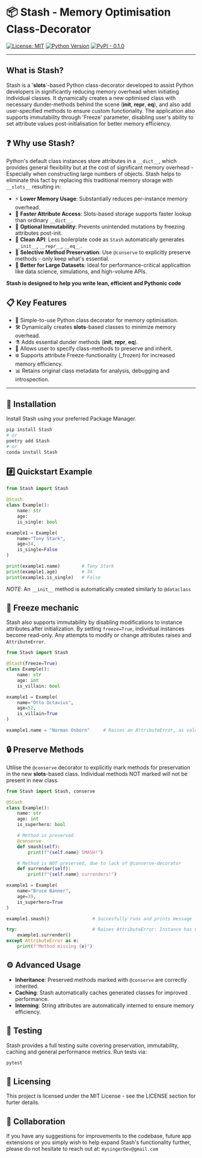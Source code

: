 # 📦 Stash - Memory Optimisation Class-Decorator

[![License: MIT](https://img.shields.io/badge/License-MIT-green.svg)](LICENSE)
[![Python Version](https://img.shields.io/badge/python-3.8%2B-blue.svg)](https://www.python.org/downloads/)
[![PyPI - 0.1.0](https://img.shields.io/badge/PyPI-coming--soon-yellow)](https://pypi.org/)

---

## What is Stash?

Stash is a '__slots__'-based Python class-decorator developed to assist Python developers in 
significantly reducing memory overhead when initiating individual classes. It dynamically creates a new optimised class with necessary dunder-methods behind the scene (__init__, __repr__, __eq__), and also add user-specified methods to ensure custom functionality. The application also supports immutability through 'Freeze' parameter, disabling user's ability to set attribute values post-initialisation for better memory efficiency.

## ❓ Why use Stash?

Python's default class instances store attributes in a `__dict__`, which provides general flexibility but at the cost of significant memory overhead - Especially when constructing large numbers of objects. Stash helps to eliminate this fact by replacing this traditional memory storage with `__slots__` resulting in:
* ⚡ **Lower Memory Usage**: Substantially reduces per-instance memory overhead.
* 🚀 **Faster Attribute Access**: Slots-based storage supports faster lookup than ordinary `__dict__`.
* 🔐 **Optional Immutability**: Prevents unintended mutations by freezing attributes post-init.
* 🧼 **Clean API**: Less boilerplate code as `Stash` automatically generates `__init__`, `__repr__`, `__eq__`.
* 🧩 **Selective Method Preservation**: Use `@conserve` to explicitly preserve methods - only keep what's essential.
* 🧠 **Better for Large Datasets**: Ideal for performance-critical applicattion like data science, simulations, and high-volume APIs.

**Stash is designed to help you write lean, efficient and Pythonic code**

## 📋 Key Features
* 🎁 Simple-to-use Python class decorator for memory optimisation.
* 🛠️ Dynamically creates __slots__-based classes to minimize memory overhead.
* ⚗️ Adds essential dunder methods (__init__, __repr__, __eq__).
* 🔄 Allows user to specify class-methods to preserve and inherit.
* ❄️ Supports attribute Freeze-functionality (_frozen) for increased memory efficiency.
* 📊 Retains original class metadata for analysis, debugging and introspection.

---

## 🧠 Installation

Install Stash using your preferred Package Manager.
```bash
pip install Stash
# or
poetry add Stash
# or
conda install Stash 
```

## #️⃣ Quickstart Example

```python
from Stash import Stash

@Stash
class Example():
    name: str
    age: 
    is_single: bool

example1 = Example(
    name="Tony Stark",
    age=34,
    is_single=False
)

print(example1.name)        # Tony Stark
print(example1.age)         # 34
print(example1.is_single)   # False
```
*NOTE*: An `__init__` method is automatically created similarly to `@dataclass`

## 🧊 Freeze mechanic

Stash also supports immutability by disabling modifications to instance attributes after initialization. By setting `freeze=True`, individual instances become read-only. Any attempts to modify or change attributes raises and `AttributeError`.

```python
from Stash import Stash

@Stash(freeze=True)
class Example():
    name: str
    age: int
    is_villain: bool

example1 = Example(
    name="Otto Octavius",
    age=52, 
    is_villain=True
)

example1.name = "Norman Osborn"     # Raises an AttributeError, as value are immutable.
```

## 🔒 Preserve Methods

Utilise the `@conserve` decorator to explicitly mark methods for preservation in the new __slots__-based class. Individual methods NOT marked will not be present in new class.

```python
from Stash import Stash, conserve

@Stash
class Example():
    name: str
    age: int
    is_superhero: bool

    # Method is preserved
    @conserve
    def smash(self):
        print(f"{self.name} SMASH!")

    # Method is NOT preserved, due to lack of @conserve-decorator
    def surrender(self):     
        print(f"{self.name} surrenders!")

example1 = Example(
    name="Bruce Banner",
    age=39,
    is_superhero=True
)

example1.smash()                # Succesfully runs and prints message

try:                            # Raises AttributeError: Instance has no atribute 'surrender'
    example1.surrender()
except AttributeError as e:
    print(f"Method missing {e}")
```

## ⚙️ Advanced Usage
* **Inheritance**: Preserved methods marked with `@conserve` are correctly inherited.
* **Caching**: Stash automatically caches generated classes for improved performance.
* **Interning**: String attributes are automatically interned to ensure memory efficiency.

## 🧪 Testing
Stash provides a full testing suite covering preservation, immutability, caching and general performance metrics. Run tests via:

```python
pytest
```

## 📜 Licensing
This project is licensed under the MIT License - see the LICENSE section for furter details.

## 👥 Collaboration
If you have any suggestions for improvements to the codebase, future app extensions or you simply wish to help expand Stash's functionality further, please do not hesitate to reach out at: `HysingerDev@gmail.com`